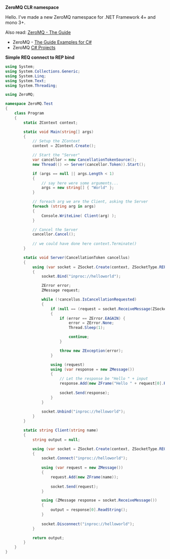 ﻿
**ZeroMQ CLR namespace**

Hello. I've made a new ZeroMQ namespace for .NET Framework 4+ and mono 3+.

Also read: [ZeroMQ - The Guide](http://zguide.zeromq.org/page:all)

- ZeroMQ - [The Guide Examples for C#](http://github.com/metadings/zguide/tree/master/examples/C%23)
- ZeroMQ [C# Projects](http://github.com/metadings/clrzmq-test)

**Simple REQ connect to REP bind**

```csharp
using System;
using System.Collections.Generic;
using System.Linq;
using System.Text;
using System.Threading;

using ZeroMQ;

namespace ZeroMQ.Test
{
	class Program
	{
		static ZContext context;

		static void Main(string[] args)
		{
			// Setup the ZContext
			context = ZContext.Create();

			// Start the "Server"
			var cancellor = new CancellationTokenSource();
			new Thread(() => Server(cancellor.Token)).Start();

			if (args == null || args.Length < 1)
			{
				// say here were some arguments...
				args = new string[] { "World" };
			}

			// foreach arg we are the Client, asking the Server
			foreach (string arg in args)
			{
				Console.WriteLine( Client(arg) );
			}

			// Cancel the Server
			cancellor.Cancel();
			
			// we could have done here context.Terminate()
		}

		static void Server(CancellationToken cancellus)
		{
			using (var socket = ZSocket.Create(context, ZSocketType.REP))
			{
				socket.Bind("inproc://helloworld");

				ZError error;
				ZMessage request;

				while (!cancellus.IsCancellationRequested)
				{
					if (null == (request = socket.ReceiveMessage(ZSocketFlags.DontWait, out error)))
					{
						if (error == ZError.EAGAIN) {
							error = ZError.None;
							Thread.Sleep(1);

							continue;
						}

						throw new ZException(error);
					}

					using (request)
					using (var response = new ZMessage())
					{
						// Let the response be "Hello " + input
						response.Add(new ZFrame("Hello " + request[0].ReadString()));
						
						socket.Send(response);
					}
				}
				
				socket.Unbind("inproc://helloworld");
			}
		}

		static string Client(string name)
		{
			string output = null;

			using (var socket = ZSocket.Create(context, ZSocketType.REQ))
			{
				socket.Connect("inproc://helloworld");
				
				using (var request = new ZMessage())
				{
					request.Add(new ZFrame(name));
					
					socket.Send(request);
				}

				using (ZMessage response = socket.ReceiveMessage())
				{
					output = response[0].ReadString();
				}
				
				socket.Disconnect("inproc://helloworld");
			}

			return output;
		}
	}
}
```
